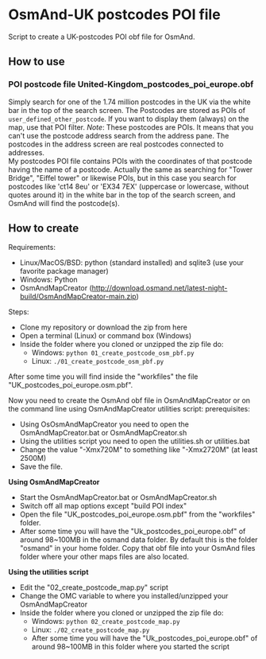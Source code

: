 # OsmAnd-UK postcodes POI file
Script to create a UK-postcodes POI obf file for OsmAnd.

## How to use
### POI postcode file United-Kingdom_postcodes_poi_europe.obf
Simply search for one of the 1.74 million postcodes in the UK via the white bar in the top of the search screen.
The Postcodes are stored as POIs of `user_defined_other_postcode`. If you want to display them (always) on the map, use that POI filter.
*Note*: These postcodes are POIs. It means that you can't use the postcode address search from the address pane. The postcodes in the address screen are real postcodes connected to addresses.<br>
My postcodes POI file contains POIs with the coordinates of that postcode having the name of a postcode. Actually the same as searching for "Tower Bridge", "Eiffel tower" or likewise POIs, but in this case you search for postcodes like 'ct14 8eu' or 'EX34 7EX' (uppercase or lowercase, without quotes around it) in the white bar in the top of the search screen, and OsmAnd will find the postcode(s).


## How to create
Requirements:
* Linux/MacOS/BSD: python (standard installed) and sqlite3 (use your favorite package manager)
* Windows: Python
* OsmAndMapCreator (http://download.osmand.net/latest-night-build/OsmAndMapCreator-main.zip)

Steps:
* Clone my repository or download the zip from here
* Open a terminal (Linux) or command box (Windows)
* Inside the folder where you cloned or unzipped the zip file do:
  - Windows: `python 01_create_postcode_osm_pbf.py`
  - Linux: `./01_create_postcode_osm_pbf.py`

After some time you will find inside the "workfiles" the file "UK_postcodes_poi_europe.osm.pbf".

Now you need to create the OsmAnd obf file in OsmAndMapCreator or on the command line using OsmAndMapCreator utilities script:
prerequisites:
* Using OsOsmAndMapCreator you need to open the OsmAndMapCreator.bat or OsmAndMapCreator.sh
* Using the utilities script you need to open the utilities.sh or utilities.bat
* Change the value "-Xmx720M" to something like "-Xmx2720M" (at least 2500M)
* Save the file.

**Using OsmAndMapCreator**
* Start the OsmAndMapCreator.bat or OsmAndMapCreator.sh
* Switch off all map options except "build POI index"
* Open the file "UK_postcodes_poi_europe.osm.pbf" from the "workfiles" folder.
* After some time you will have the "Uk_postcodes_poi_europe.obf" of around 98~100MB in the osmand data folder. By default this is the folder "osmand" in your home folder. Copy that obf file into your OsmAnd files folder where your other maps files are also located.

**Using the utilities script**
* Edit the "02_create_postcode_map.py" script
* Change the OMC variable to where you installed/unzipped your OsmAndMapCreator
* Inside the folder where you cloned or unzipped the zip file do:
  - Windows: `python 02_create_postcode_map.py`
  - Linux: `./02_create_postcode_map.py`
  - After some time you will have the "Uk_postcodes_poi_europe.obf" of around 98~100MB in this folder where you started the script
